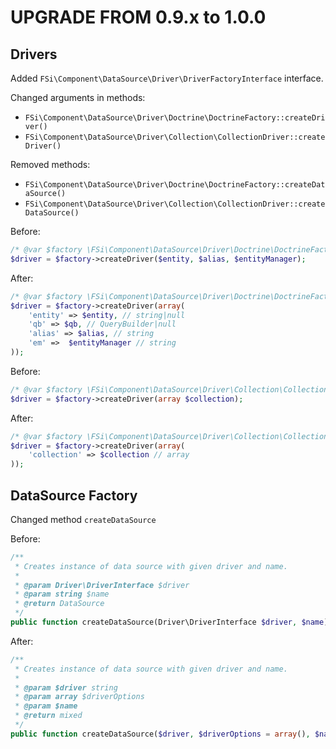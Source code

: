 UPGRADE FROM 0.9.x to 1.0.0
============================

## Drivers

Added ``FSi\Component\DataSource\Driver\DriverFactoryInterface`` interface.


Changed arguments in methods:
* ``FSi\Component\DataSource\Driver\Doctrine\DoctrineFactory::createDriver()``
* ``FSi\Component\DataSource\Driver\Collection\CollectionDriver::createDriver()``

Removed methods:
* ``FSi\Component\DataSource\Driver\Doctrine\DoctrineFactory::createDataSource()``
* ``FSi\Component\DataSource\Driver\Collection\CollectionDriver::createDataSource()``

Before:

```php
/* @var $factory \FSi\Component\DataSource\Driver\Doctrine\DoctrineFactory */
$driver = $factory->createDriver($entity, $alias, $entityManager);
```

After:

```php
/* @var $factory \FSi\Component\DataSource\Driver\Doctrine\DoctrineFactory */
$driver = $factory->createDriver(array(
    'entity' => $entity, // string|null
    'qb' => $qb, // QueryBuilder|null
    'alias' => $alias, // string
    'em' =>  $entityManager // string
));
```

Before:

```php
/* @var $factory \FSi\Component\DataSource\Driver\Collection\CollectionDriver */
$driver = $factory->createDriver(array $collection);
```

After:

```php
/* @var $factory \FSi\Component\DataSource\Driver\Collection\CollectionDriver */
$driver = $factory->createDriver(array(
    'collection' => $collection // array
));
```

## DataSource Factory

Changed method ``createDataSource``

Before:

```php
/**
 * Creates instance of data source with given driver and name.
 *
 * @param Driver\DriverInterface $driver
 * @param string $name
 * @return DataSource
 */
public function createDataSource(Driver\DriverInterface $driver, $name);
```

After:

```php
/**
 * Creates instance of data source with given driver and name.
 *
 * @param $driver string
 * @param array $driverOptions
 * @param $name
 * @return mixed
 */
public function createDataSource($driver, $driverOptions = array(), $name);
```